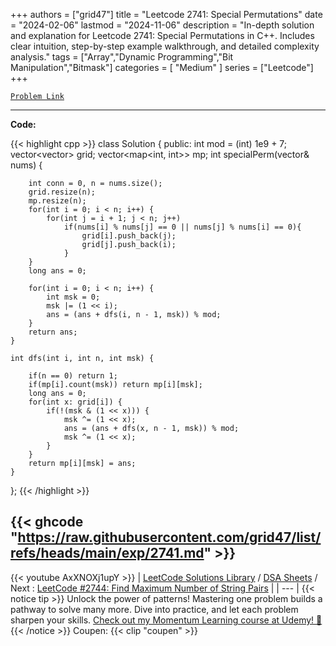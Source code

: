 
+++
authors = ["grid47"]
title = "Leetcode 2741: Special Permutations"
date = "2024-02-06"
lastmod = "2024-11-06"
description = "In-depth solution and explanation for Leetcode 2741: Special Permutations in C++. Includes clear intuition, step-by-step example walkthrough, and detailed complexity analysis."
tags = ["Array","Dynamic Programming","Bit Manipulation","Bitmask"]
categories = [
    "Medium"
]
series = ["Leetcode"]
+++



[`Problem Link`](https://leetcode.com/problems/special-permutations/description/)

---
**Code:**

{{< highlight cpp >}}
class Solution {
public:
    int mod = (int) 1e9 + 7;
    vector<vector<int>> grid;
    vector<map<int, int>> mp;
    int specialPerm(vector<int>& nums) {
        
        int conn = 0, n = nums.size();
        grid.resize(n);
        mp.resize(n);
        for(int i = 0; i < n; i++) {
            for(int j = i + 1; j < n; j++)
                if(nums[i] % nums[j] == 0 || nums[j] % nums[i] == 0){
                    grid[i].push_back(j);
                    grid[j].push_back(i);
                }
        }
        long ans = 0;

        for(int i = 0; i < n; i++) {
            int msk = 0;
            msk |= (1 << i);
            ans = (ans + dfs(i, n - 1, msk)) % mod;            
        }
        return ans;
    }
    
    int dfs(int i, int n, int msk) {
        
        if(n == 0) return 1;
        if(mp[i].count(msk)) return mp[i][msk];
        long ans = 0;
        for(int x: grid[i]) {
            if(!(msk & (1 << x))) {
                msk ^= (1 << x);
                ans = (ans + dfs(x, n - 1, msk)) % mod;
                msk ^= (1 << x);
            }
        }
        return mp[i][msk] = ans;
    }
    
};
{{< /highlight >}}

{{< ghcode "https://raw.githubusercontent.com/grid47/list/refs/heads/main/exp/2741.md" >}}
---
{{< youtube AxXNOXj1upY >}}
| [LeetCode Solutions Library](https://grid47.xyz/leetcode/) / [DSA Sheets](https://grid47.xyz/sheets/) / Next : [LeetCode #2744: Find Maximum Number of String Pairs](https://grid47.xyz/posts/leetcode-2744-find-maximum-number-of-string-pairs-solution/) |
| --- |
{{< notice tip >}}
Unlock the power of patterns! Mastering one problem builds a pathway to solve many more. Dive into practice, and let each problem sharpen your skills. [Check out my Momentum Learning course at Udemy! 🚀 ](https://www.udemy.com/course/algorithms-and-data-structures-in-cpp/)
{{< /notice >}}
Coupen: {{< clip "coupen" >}}
